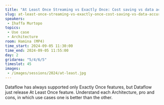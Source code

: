 ```yaml
---
title: "At Least Once Streaming vs Exactly Once: Cost saving vs data accuracy"
slug: at-least-once-streaming-vs-exactly-once-cost-saving-vs-data-accuracy
speakers:
 - Ihaffa Murtopo
topics:
 - Use case
 - Architecture
room: Hamina (MP4)
time_start: 2024-09-05 11:30:00
time_end: 2024-09-05 11:55:00
day: 2
gridarea: "5/4/6/5"
timeslot: 45
images:
 - /images/sessions/2024/at-least.jpg 
---
```


Dataflow has always supported only Exactly Once features, but Dataflow just release At Least Once feature. Understand each Architecture, pro and cons, in which use cases one is better than the other.